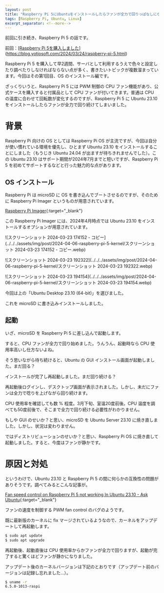 ```yaml
---
layout: post
title: "Raspberry Pi 5にUbuntuをインストールしたらファンが全力で回りっぱなしになった"
tags: [Raspberry Pi, Ubuntu, Linux]
excerpt_separator: <!--more-->
---
```


前回に引き続き、Raspberry Pi 5 の話です。

前回：[[Raspberry Pi 5を購入しました](https://blog.yotiosoft.com/2024/03/24/raspberry-pi-5.html)](https://blog.yotiosoft.com/2024/03/24/raspberry-pi-5.html)



Raspberry Pi 5 を購入して早2週間、サーバとして利用するうえで色々と設定したり調べたりしなければならない点が多く、書きたいトピックが複数溜まっています。今回はその第1回目、OS のインストール編です。

ざっくりいうと、Raspberry Pi 5 には PWM 制御の CPU ファン機能があり、公式ケースを購入すると付属品として CPU ファンが付いてきます。普通は CPU の温度に合わせて回転数が変化するのですが、Raspberry Pi 5 に Ubuntu 23.10 をインストールしたらファンが全力で回り続けてしまいました。

<!--more-->

# 背景

Raspberry Pi 向けの OS としては Raspberry Pi OS が主流ですが、今回は自分が使い慣れている環境を優先し、ひとまず Ubuntu 23.10 をインストールすることにしました（もうじき Ubuntu 24.04 が出ますが待ちきれませんでした）。この Ubuntu 23.10 はサポート期間が2024年7月までと短いですが、Raspberry Pi 5 を初めてサポートするなどと行った魅力的な点があります。

## OS インストール

Raspberry Pi は microSD に OS を書き込んでブートさせるのですが、そのために Raspberry Pi Imager というものが用意されています。

[Raspberry Pi Imager](https://www.raspberrypi.com/software/){:target="_blank"}

この Raspberry Pi Imager には、2024年4月時点では Ubuntu 23.10 をインストールするオプションが用意されています。

![スクリーンショット 2024-03-23 174152 - コピー](../../../assets/img/post/2024-04-06-raspberry-pi-5-kernel/スクリーンショット 2024-03-23 174152 - コピー.webp)

![スクリーンショット 2024-03-23 192322](../../../assets/img/post/2024-04-06-raspberry-pi-5-kernel/スクリーンショット 2024-03-23 192322.webp)

![スクリーンショット 2024-03-23 194154](../../../assets/img/post/2024-04-06-raspberry-pi-5-kernel/スクリーンショット 2024-03-23 194154.webp)

今回は上の「Ubuntu Desktop 23.10 (64-bit)」を選びました。

これを microSD に書き込みインストールしました。

## 起動

いざ、microSD を Raspberry Pi 5 に差し込んで起動します。

すると、CPU ファンが全力で回り始めました。うんうん、起動時なら CPU 使用率高いし仕方ないよね。

そう思いながら待ち続けると、Ubuntu の GUI インストール画面が起動しました。まだ回る？

インストールが完了し再起動しました。まだ回り続ける？

再起動後ログインし、デスクトップ画面が表示されました。しかし、未だにファンは全力で唸りを上げながら回り続けます。



CPU 使用率を確認しても数 % 程度。3月下旬、室温20度前後。CPU 温度を調べても50度前後で、そこまで全力で回り続ける必要性がわかりません。

もしや GUI のせいか？と思い、microSD を Ubuntu Server 23.10 に焼き直しました。しかし、状況は変わりません。

ではディストリビューションのせいか？と思い、Raspberry Pi OS に焼き直して起動しました。すると、今度はファンが静かです。

# 原因と対処

というわけで、Ubuntu 23.10 と Raspberry Pi 5 の間に何らかの互換性の問題がありそうです。調べてみるとこんな記事が。

[Fan speed control on Raspberry Pi 5 not working In Ubuntu 23.10 - Ask Ubuntu](https://askubuntu.com/questions/1490462/fan-speed-control-on-raspberry-pi-5-not-working-in-ubuntu-23-10){:target="_blank"}

ファンの速度を制御する PWM fan control のバグのようです。

既に最新版のカーネルに fix マージされているようなので、カーネルをアップデートして再起動します。

```bash
$ sudo apt update
$ sudo apt upgrade
```

再起動後、起動直後は CPU 使用率からかファンが全力で回りますが、起動が完了すると驚くほどファンが静かになりました。

アップデート後のカーネルバージョンは下記のとおりです（アップデート前のバージョンは記録し忘れました…）。

```bash
$ uname -r
6.5.0-1013-raspi
```

